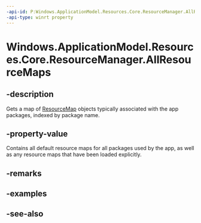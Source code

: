 ```yaml
---
-api-id: P:Windows.ApplicationModel.Resources.Core.ResourceManager.AllResourceMaps
-api-type: winrt property
---
```


<!-- Property syntax
public Windows.Foundation.Collections.IMapView<string, Windows.ApplicationModel.Resources.Core.ResourceMap> AllResourceMaps { get; }
-->

# Windows.ApplicationModel.Resources.Core.ResourceManager.AllResourceMaps

## -description
Gets a map of [ResourceMap](resourcemap.md) objects typically associated with the app packages, indexed by package name.

## -property-value
Contains all default resource maps for all packages used by the app, as well as any resource maps that have been loaded explicitly.

## -remarks

## -examples

## -see-also
